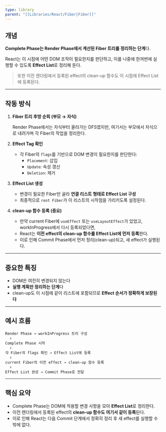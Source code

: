 ```yaml
---
type: library
parent: "[[Libraries/React/Fiber|Fiber]]"
---
```

## 개념

**Complete Phase는 Render Phase에서 계산된 Fiber 트리를 정리하는 단계**다.

React는 이 시점에 어떤 DOM 조작이 필요한지를 판단하고, 이를 나중에 한꺼번에 실행할 수 있도록 **Effect List**로 정리해 둔다.

> 또한 이전 렌더링에서 등록된 effect의 clean-up 함수도 이 시점에 Effect List에 등록된다.

---

## 작동 방식

1. **Fiber 트리 후방 순회 (부모 → 자식)**
    
    Render Phase에서는 자식부터 올라가는 DFS였지만, 여기서는 부모에서 자식으로 내려가며 각 Fiber의 작업을 정리한다.
    
2. **Effect Tag 확인**
    
    - 각 Fiber의 `flags`를 기반으로 DOM 변경이 필요한지를 판단한다:
        - `Placement`: 삽입
        - `Update`: 속성 갱신
        - `Deletion`: 제거
3. **Effect List 생성**
    
    - 변경이 필요한 Fiber만 골라 **연결 리스트 형태로 Effect List 구성**
    - 최종적으로 `root Fiber`가 이 리스트의 시작점을 가리키도록 설정된다.
4. **clean-up 함수 등록 (중요)**
    
    - 만약 current Fiber에 `useEffect` 또는 `useLayoutEffect`가 있었고, workInProgress에서 다시 등록되었다면,
    - React는 **이전 effect의 clean-up 함수를 Effect List에 먼저 등록**한다.
    - 이로 인해 Commit Phase에서 먼저 정리(clean-up)되고, 새 effect가 실행된다.

---

## 중요한 특징

- DOM은 여전히 변경되지 않는다
- **실행 계획만 정리하는 단계**다
- clean-up도 이 시점에 같이 리스트에 포함되므로 **Effect 순서가 정확하게 보장된다**

---

## 예시 흐름

```
Render Phase → workInProgress 트리 구성
  ↓
Complete Phase 시작
  ↓
각 Fiber의 flags 확인 → Effect List에 등록
  ↓
current Fiber의 이전 effect → clean-up 함수 등록
  ↓
Effect List 완성 → Commit Phase로 전달

```

---

## 핵심 요약

- Complete Phase는 DOM에 적용할 변경 사항을 모아 **Effect List**로 정리한다.
- 이전 렌더링에서 등록된 effect의 **clean-up 함수도 여기서 같이 등록**된다.
- 이로 인해 React는 다음 Commit 단계에서 정확히 정리 후 새 effect를 실행할 수밖에 없다.